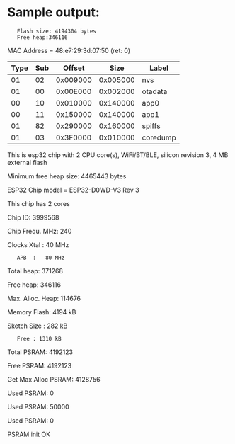 # Sample output:

       Flash size: 4194304 bytes
       Free heap:346116

MAC Address = 48:e7:29:3d:07:50 (ret: 0)

| Type | Sub |  Offset  |   Size   |       Label      |
| ---- | --- | -------- | -------- | ---------------- |
|  01  | 02  | 0x009000 | 0x005000 | nvs              |
|  01  | 00  | 0x00E000 | 0x002000 | otadata          |
|  00  | 10  | 0x010000 | 0x140000 | app0             |
|  00  | 11  | 0x150000 | 0x140000 | app1             |
|  01  | 82  | 0x290000 | 0x160000 | spiffs           |
|  01  | 03  | 0x3F0000 | 0x010000 | coredump         |


This is esp32 chip with 2 CPU core(s), WiFi/BT/BLE, silicon revision 3, 4 MB external flash

Minimum free heap size: 4465443 bytes

ESP32 Chip model = ESP32-D0WD-V3 Rev 3

This chip has 2 cores

Chip ID: 3999568


Chip Frequ. MHz: 240

Clocks Xtal :   40 MHz

       APB  :   80 MHz


Total heap: 371268

Free heap: 346116

Max. Alloc. Heap: 114676

Memory Flash: 4194 kB


Sketch Size :  282 kB

       Free : 1310 kB


Total PSRAM: 4192123

Free PSRAM: 4192123

Get Max Alloc PSRAM: 4128756


Used PSRAM: 0 

Used PSRAM: 50000 

Used PSRAM: 0 

PSRAM init OK
